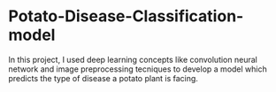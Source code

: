 # Potato-Disease-Classification-model
In this project, I used deep learning concepts like convolution neural network and image preprocessing tecniques to develop a model which predicts the type of disease a potato plant is facing.
